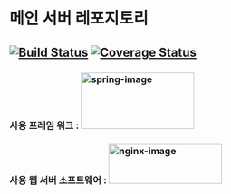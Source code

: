 # 메인 서버 레포지토리
[![Build Status](https://travis-ci.org/DSM-PEAR/user_backend.svg?branch=develop)](https://travis-ci.org/github/DSM-PEAR/user_backend)
[![Coverage Status](https://coveralls.io/repos/github/DSM-PEAR/user_backend/badge.svg?branch=main)](https://coveralls.io/github/DSM-PEAR/user_backend?branch=main)
----------------

### 사용 프레임 워크 :         <img src="https://user-images.githubusercontent.com/55119239/74508917-976b0d80-4f43-11ea-9c97-f479de176bf3.png" alt="spring-image" height="100" width="200" />

### 사용 웹 서버 소프트웨어 : <img src="https://www.nginx.com/wp-content/uploads/2018/08/NGINX-logo-rgb-large.png" alt="nginx-image" height="70" width="200" />
